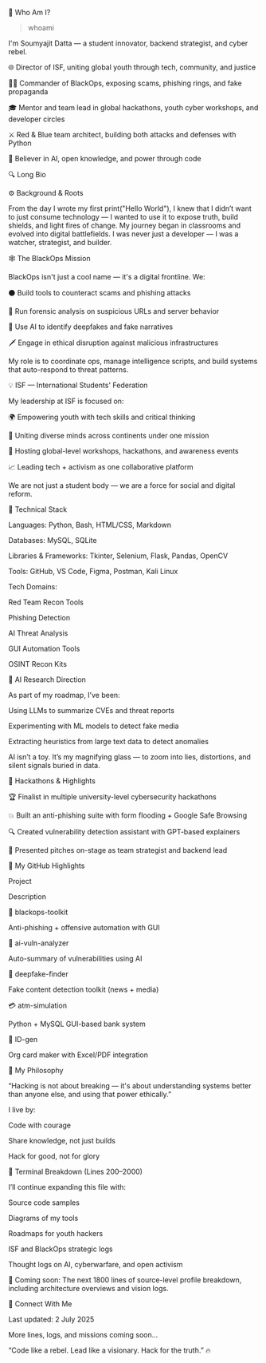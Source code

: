🧠 Who Am I?

> whoami

I'm Soumyajit Datta — a student innovator, backend strategist, and cyber rebel.

🌐 Director of ISF, uniting global youth through tech, community, and justice

🕵️‍♂️ Commander of BlackOps, exposing scams, phishing rings, and fake propaganda

🎓 Mentor and team lead in global hackathons, youth cyber workshops, and developer circles

⚔️ Red & Blue team architect, building both attacks and defenses with Python

🤖 Believer in AI, open knowledge, and power through code

🔍 Long Bio

⚙️ Background & Roots

From the day I wrote my first print("Hello World"), I knew that I didn’t want to just consume technology — I wanted to use it to expose truth, build shields, and light fires of change. My journey began in classrooms and evolved into digital battlefields. I was never just a developer — I was a watcher, strategist, and builder.

🕸️ The BlackOps Mission

BlackOps isn't just a cool name — it's a digital frontline. We:

⚫ Build tools to counteract scams and phishing attacks

🧪 Run forensic analysis on suspicious URLs and server behavior

🧠 Use AI to identify deepfakes and fake narratives

🗡️ Engage in ethical disruption against malicious infrastructures

My role is to coordinate ops, manage intelligence scripts, and build systems that auto-respond to threat patterns.

💡 ISF — International Students' Federation

My leadership at ISF is focused on:

🌍 Empowering youth with tech skills and critical thinking

🤝 Uniting diverse minds across continents under one mission

🏧 Hosting global-level workshops, hackathons, and awareness events

📈 Leading tech + activism as one collaborative platform

We are not just a student body — we are a force for social and digital reform.

🧰 Technical Stack

Languages: Python, Bash, HTML/CSS, Markdown

Databases: MySQL, SQLite

Libraries & Frameworks: Tkinter, Selenium, Flask, Pandas, OpenCV

Tools: GitHub, VS Code, Figma, Postman, Kali Linux

Tech Domains:

Red Team Recon Tools

Phishing Detection

AI Threat Analysis

GUI Automation Tools

OSINT Recon Kits

🔬 AI Research Direction

As part of my roadmap, I’ve been:

Using LLMs to summarize CVEs and threat reports

Experimenting with ML models to detect fake media

Extracting heuristics from large text data to detect anomalies

AI isn’t a toy. It’s my magnifying glass — to zoom into lies, distortions, and silent signals buried in data.

🎯 Hackathons & Highlights

🏆 Finalist in multiple university-level cybersecurity hackathons

💥 Built an anti-phishing suite with form flooding + Google Safe Browsing

🔍 Created vulnerability detection assistant with GPT-based explainers

💬 Presented pitches on-stage as team strategist and backend lead

📁 My GitHub Highlights

Project

Description

🥶️ blackops-toolkit

Anti-phishing + offensive automation with GUI

🧠 ai-vuln-analyzer

Auto-summary of vulnerabilities using AI

🌭 deepfake-finder

Fake content detection toolkit (news + media)

💳 atm-simulation

Python + MySQL GUI-based bank system

🪪 ID-gen

Org card maker with Excel/PDF integration

💬 My Philosophy

“Hacking is not about breaking — it's about understanding systems better than anyone else, and using that power ethically.”

I live by:

Code with courage

Share knowledge, not just builds

Hack for good, not for glory

🤖 Terminal Breakdown (Lines 200–2000)

I’ll continue expanding this file with:

Source code samples

Diagrams of my tools

Roadmaps for youth hackers

ISF and BlackOps strategic logs

Thought logs on AI, cyberwarfare, and open activism

📌 Coming soon: The next 1800 lines of source-level profile breakdown, including architecture overviews and vision logs.

📡 Connect With Me





Last updated: 2 July 2025

More lines, logs, and missions coming soon...

“Code like a rebel. Lead like a visionary. Hack for the truth.” 🔥

